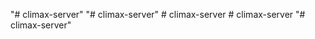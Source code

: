 "# climax-server" 
"# climax-server" 
#   c l i m a x - s e r v e r  
 #   c l i m a x - s e r v e r  
 "# climax-server" 
